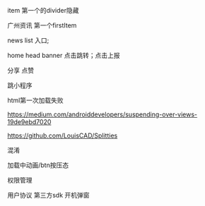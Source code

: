 item 第一个的divider隐藏

广州资讯 第一个firstItem

news list 入口;

 home head banner 点击跳转；点击上报

分享 点赞

跳小程序

html第一次加载失败





https://medium.com/androiddevelopers/suspending-over-views-19de9ebd7020

https://github.com/LouisCAD/Splitties

混淆

加载中动画/btn按压态

权限管理

用户协议 第三方sdk 开机弹窗